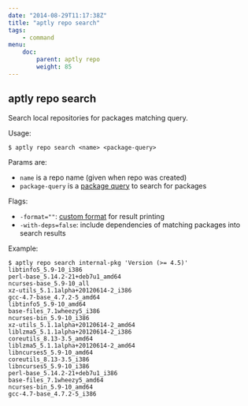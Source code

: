 ```yaml
---
date: "2014-08-29T11:17:38Z"
title: "aptly repo search"
tags:
    - command
menu:
    doc:
        parent: aptly repo
        weight: 85
---
```


aptly repo search
-----------------

Search local repositories for packages matching query.

Usage:

    $ aptly repo search <name> <package-query>

Params are:

-   `name` is a repo name (given when repo was created)
-   `package-query` is a [package query](/doc/feature/query/) to
    search for packages

Flags:

-   `-format=""`:
    [custom format](/doc/feature/package-display/) for result printing
-   `-with-deps=false`: include dependencies of matching packages
    into search results

Example:

    $ aptly repo search internal-pkg 'Version (>= 4.5)'
    libtinfo5_5.9-10_i386
    perl-base_5.14.2-21+deb7u1_amd64
    ncurses-base_5.9-10_all
    xz-utils_5.1.1alpha+20120614-2_i386
    gcc-4.7-base_4.7.2-5_amd64
    libtinfo5_5.9-10_amd64
    base-files_7.1wheezy5_i386
    ncurses-bin_5.9-10_i386
    xz-utils_5.1.1alpha+20120614-2_amd64
    liblzma5_5.1.1alpha+20120614-2_i386
    coreutils_8.13-3.5_amd64
    liblzma5_5.1.1alpha+20120614-2_amd64
    libncurses5_5.9-10_amd64
    coreutils_8.13-3.5_i386
    libncurses5_5.9-10_i386
    perl-base_5.14.2-21+deb7u1_i386
    base-files_7.1wheezy5_amd64
    ncurses-bin_5.9-10_amd64
    gcc-4.7-base_4.7.2-5_i386
